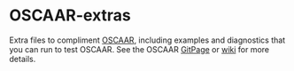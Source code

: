 OSCAAR-extras
=============

Extra files to compliment [OSCAAR](https://github.com/OSCAAR/OSCAAR), including examples and diagnostics that you can run to test OSCAAR. See the OSCAAR [GitPage](http://oscaar.github.io/) or [wiki](https://github.com/OSCAAR/OSCAAR/wiki) for more details.
